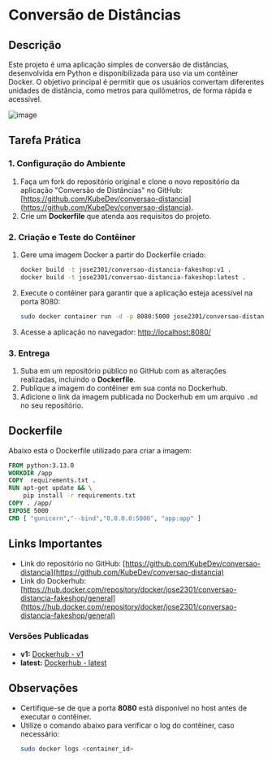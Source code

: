 # Conversão de Distâncias

## Descrição
Este projeto é uma aplicação simples de conversão de distâncias, desenvolvida em Python e disponibilizada para uso via um contêiner Docker. O objetivo principal é permitir que os usuários convertam diferentes unidades de distância, como metros para quilômetros, de forma rápida e acessível.

![image](https://github.com/user-attachments/assets/16195380-bb3d-46f0-bc13-9b3be1dc537b)


## Tarefa Prática

### 1. Configuração do Ambiente
1. Faça um fork do repositório original e clone o novo repositório da aplicação "Conversão de Distâncias" no GitHub:
   [https://github.com/KubeDev/conversao-distancia](https://github.com/KubeDev/conversao-distancia).
2. Crie um **Dockerfile** que atenda aos requisitos do projeto.

### 2. Criação e Teste do Contêiner
1. Gere uma imagem Docker a partir do Dockerfile criado:
   ```bash
   docker build -t jose2301/conversao-distancia-fakeshop:v1 .
   docker build -t jose2301/conversao-distancia-fakeshop:latest .
   ```
2. Execute o contêiner para garantir que a aplicação esteja acessível na porta 8080:
   ```bash
   sudo docker container run -d -p 8080:5000 jose2301/conversao-distancia-fakeshop:v1
   ```
3. Acesse a aplicação no navegador:
   [http://localhost:8080/](http://localhost:8080/)



### 3. Entrega
1. Suba em um repositório público no GitHub com as alterações realizadas, incluindo o **Dockerfile**.
2. Publique a imagem do contêiner em sua conta no Dockerhub.
3. Adicione o link da imagem publicada no Dockerhub em um arquivo `.md` no seu repositório.

## Dockerfile
Abaixo está o Dockerfile utilizado para criar a imagem:

```dockerfile
FROM python:3.13.0
WORKDIR /app
COPY  requirements.txt .
RUN apt-get update && \
    pip install -r requirements.txt
COPY . /app/
EXPOSE 5000
CMD [ "gunicorn","--bind","0.0.0.0:5000", "app:app" ]
```

## Links Importantes
- Link do repositório no GitHub: [https://github.com/KubeDev/conversao-distancia](https://github.com/KubeDev/conversao-distancia)
- Link do Dockerhub: [https://hub.docker.com/repository/docker/jose2301/conversao-distancia-fakeshop/general](https://hub.docker.com/repository/docker/jose2301/conversao-distancia-fakeshop/general)

### Versões Publicadas
- **v1:** [Dockerhub - v1](https://hub.docker.com/repository/docker/jose2301/conversao-distancia-fakeshop/tags/v1/sha256-aea8954702dff0c2407b64f68763cd5575026259ad3f00391848f55ec66b2b45)
- **latest:** [Dockerhub - latest](https://hub.docker.com/repository/docker/jose2301/conversao-distancia-fakeshop/tags/latest/sha256-aea8954702dff0c2407b64f68763cd5575026259ad3f00391848f55ec66b2b45)

## Observações
- Certifique-se de que a porta **8080** está disponível no host antes de executar o contêiner.
- Utilize o comando abaixo para verificar o log do contêiner, caso necessário:
  ```bash
  sudo docker logs <container_id>
  ```

